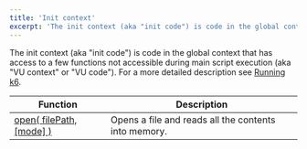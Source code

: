 ```yaml
---
title: 'Init context'
excerpt: 'The init context (aka "init code") is code in the global context that has access to a few functions not accessible during main script execution.'
---
```


The init context (aka "init code") is code in the global context that has
access to a few functions not accessible during main script execution (aka
"VU context" or "VU code"). For a more detailed description see
[Running k6](/getting-started/running-k6#section-the-init-context-and-the-default-function).

| Function                                                                          | Description                                          |
| --------------------------------------------------------------------------------- | ---------------------------------------------------- |
| [open( filePath, [mode] )](/javascript-api/v0.32/init-context/open-filepath-mode) | Opens a file and reads all the contents into memory. |
